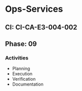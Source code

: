 # Ops-Services

## CI: CI-CA-E3-004-002
## Phase: 09

### Activities
- Planning
- Execution
- Verification
- Documentation
